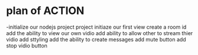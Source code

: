 # plan of ACTION 


-initialize our nodejs project project
initiaze our first view
create a room id
add the ability to view our own vidio
add ability to allow other to stream thier vidio
add sttyling
add the ability to create messages 
add mute button 
add stop vidio button
